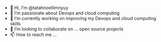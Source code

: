 - 👋 Hi, I’m @tatahnoellimnyuy
- 👀 I’m passionate about Devops and cloud computing
- 🌱 I’m currently working on improving my Devops and cloud computing skills
- 💞️ I’m looking to collaborate on ... open source projects 
- 📫 How to reach me ...

<!---
tatahnoellimnyuy/tatahnoellimnyuy is a ✨ special ✨ repository because its `README.md` (this file) appears on your GitHub profile.
You can click the Preview link to take a look at your changes.
--->
